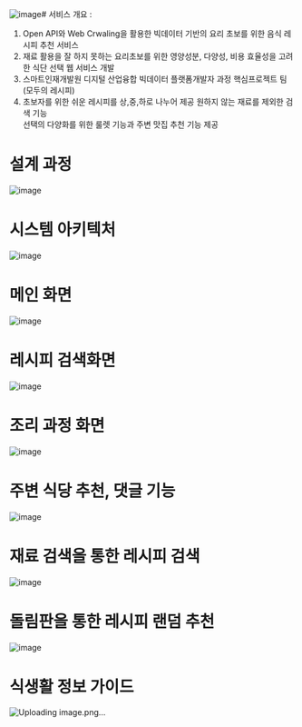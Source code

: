 ![image](https://github.com/parvenuHJ/RecipeProject/assets/139337239/d096f9ac-1de7-4e94-97e4-330662e21e8a)# 서비스 개요 : 
1. Open API와 Web Crwaling을 활용한 빅데이터 기반의 요리 초보를 위한 음식 레시피 추천 서비스
2. 재료 활용을 잘 하지 못하는 요리초보를 위한 영양성분, 다양성, 비용 효율성을 고려한 식단 선택 웹 서비스 개발
3. 스마트인재개발원 디지털 산업융합 빅데이터 플랫폼개발자 과정 핵심프로젝트 팀(모두의 레시피)
4. 초보자를 위한 쉬운 레시피를 상,중,하로 나누어 제공
   원하지 않는 재료를 제외한 검색 기능  
   선택의 다양화를 위한 룰렛 기능과 주변 맛집 추천 기능 제공

# 설계 과정
![image](https://github.com/parvenuHJ/RecipeProject/assets/139337239/9c194604-c6ea-46db-afb1-4c69b7064f91)

# 시스템 아키텍처
![image](https://github.com/parvenuHJ/RecipeProject/assets/139337239/01698371-fadc-4c14-a6b6-4ede91323c5f)

# 메인 화면
![image](https://github.com/parvenuHJ/RecipeProject/assets/139337239/9d90b35e-ed5a-46f5-8cb7-7f0025583078)

# 레시피 검색화면
![image](https://github.com/parvenuHJ/RecipeProject/assets/139337239/88e36d32-c506-4f93-8f4d-b12d72f279f2)

# 조리 과정 화면
![image](https://github.com/parvenuHJ/RecipeProject/assets/139337239/1164d920-7536-4ac4-a1c5-6d4aaaa5d771)

# 주변 식당 추천, 댓글 기능
![image](https://github.com/parvenuHJ/RecipeProject/assets/139337239/fcbd377e-c4f3-4ef3-9c4c-4da1afa147f8)

# 재료 검색을 통한 레시피 검색
![image](https://github.com/parvenuHJ/RecipeProject/assets/139337239/33fd4939-1af6-4be4-a28e-95211f1de6bd)

# 돌림판을 통한 레시피 랜덤 추천
![image](https://github.com/parvenuHJ/RecipeProject/assets/139337239/aeb97cd1-2120-40f3-953f-d8dfd57d4654)

# 식생활 정보 가이드
![Uploading image.png…]()






   
